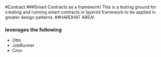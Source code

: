 #Contract
###Smart Contracts as a framework!
This is a testing ground for creating and running smart contracts in layered framework to be applied in greater design patterns.
##HARDHAT AREA!

### leverages the following
* Otto
* JobRunner
* Cron
